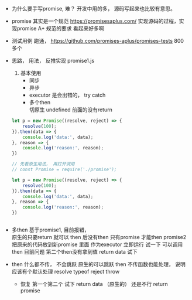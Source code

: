- 为什么要手写promise, 难？
    开发中用的多， 源码写起来也比较有意思。
- promise 其实是一个规范
    https://promisesaplus.com/
    实现源码的过程，实现promise A+ 规范的要求
    看起来好多啊
- 测试用例
    跑通， https://github.com/promises-aplus/promises-tests
    800  多个
- 思路， 用法， 反推实现 promise1.js
    1. 基本使用
        -  同步
        - 异步
        - executor 是会出错的， try  catch
        - 多个then   
            切原生  undefined 前面的没有return 

    ```js 
    let p = new Promise((resolve, reject) => {
        resolve(100);
    }).then(data => {
        console.log('data:', data);
    }, reason => {
        console.log('reason:', reason);
    })
    ```
    ```js
    // 先看原生用法， 再打开调用
    // const Promise = require('./promise');

    let p = new Promise((resolve, reject) => {
        resolve(100);
    }).then(data => {
        console.log('data:', data);
    }, reason => {
        console.log('reason:', reason);
    })
    ```
    ```
    ```

-  多then  基于promise1, 目前报错，     
    原生的只要return 就可以
    then 后没有then  只有promise 才能then 
    promise2  把原来的代码放到新promise 里面 作为executor 立即运行
    试一下  可以调用then 
    目前问题 第二个then没有拿到值  return data 试下


- then 什么都不传， 不会跳跃
    原生的可以跳跃
    then 不传函数也能处理， 说明应该有个默认处理
    resolve  typeof      reject   throw 

    - 恢复  第一个第二个  试下
        return  data （原生的）  还是不行
        return promise 



